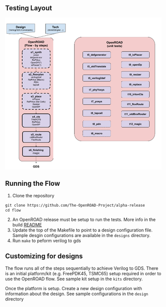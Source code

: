 
## Testing Layout
![alt text](docs/flow.png "flow")

## Running the Flow
1. Clone the repository
```
git clone https://github.com/The-OpenROAD-Project/alpha-release
cd flow
```
2. An OpenROAD release must be setup to run the tests. More info in the build [README](../build/README.md)
3. Update the top of the Makefile to point to a design configuration file. Sample desgin configurations are available in the `designs` directory.
4. Run `make` to peform verilog to gds


## Customizing for designs
The flow runs all of the steps sequentially to achieve Verilog to GDS. There is an initial platform/kit  (e.g. FreePDK45, TSMC65) setup required in order to use the OpenROAD flow. See sample kit setup in the `kits` directory.

Once the platform is setup. Create a new design configuration with information about the design.  See sample configurations in the `design` directory